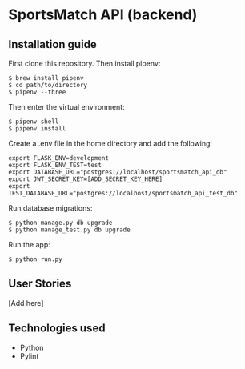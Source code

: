 # SportsMatch API (backend)

## Installation guide

First clone this repository. Then install pipenv:
```
$ brew install pipenv
$ cd path/to/directory
$ pipenv --three
```

Then enter the virtual environment:
```
$ pipenv shell
$ pipenv install
```

Create a .env file in the home directory and add the following:
```
export FLASK_ENV=development
export FLASK_ENV_TEST=test
export DATABASE_URL="postgres://localhost/sportsmatch_api_db"
export JWT_SECRET_KEY=[ADD_SECRET_KEY_HERE]
export TEST_DATABASE_URL="postgres://localhost/sportsmatch_api_test_db"
```

Run database migrations:
```
$ python manage.py db upgrade
$ python manage_test.py db upgrade
```

Run the app:
```
$ python run.py
```

## User Stories

[Add here]

## Technologies used
- Python
- Pylint